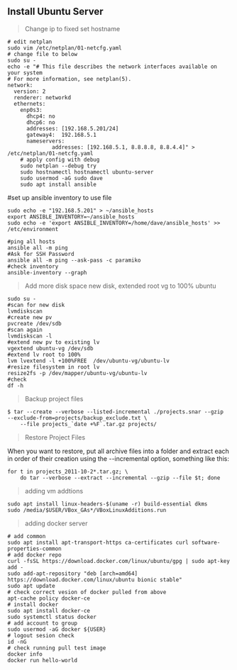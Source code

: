 ## Install Ubuntu Server

> Change ip to fixed set hostname

```shell
# edit netplan
sudo vim /etc/netplan/01-netcfg.yaml 
# change file to below
sudo su -
echo -e "# This file describes the network interfaces available on your system
# For more information, see netplan(5).
network:
  version: 2
  renderer: networkd
  ethernets:
    enp0s3:
      dhcp4: no
      dhcp6: no
      addresses: [192.168.5.201/24]
      gateway4:  192.168.5.1
      nameservers:
              addresses: [192.168.5.1, 8.8.8.8, 8.8.4.4]" > /etc/netplan/01-netcfg.yaml
    # apply config with debug
    sudo netplan --debug try
    sudo hostnamectl hostnamectl ubuntu-server
    sudo usermod -aG sudo dave
    sudo apt install ansible
```

#set up ansible inventory to use file
```shell
sudo echo -e "192.168.5.201" > ~/ansible_hosts
export ANSIBLE_INVENTORY=~/ansible_hosts
sudo echo -e 'export ANSIBLE_INVENTORY=/home/dave/ansible_hosts' >> /etc/environment
```

```shell
#ping all hosts
ansible all -m ping
#Ask for SSH Password
ansible all -m ping --ask-pass -c paramiko
#check inventory
ansible-inventory --graph
```
    
> Add more disk space new disk, extended root vg to 100% ubuntu

```shell
sudo su -
#scan for new disk
lvmdiskscan
#create new pv
pvcreate /dev/sdb 
#scan again
lvmdiskscan -l
#extend new pv to existing lv
vgextend ubuntu-vg /dev/sdb
#extend lv root to 100%
lvm lvextend -l +100%FREE  /dev/ubuntu-vg/ubuntu-lv
#resize filesystem in root lv
resize2fs -p /dev/mapper/ubuntu-vg/ubuntu-lv
#check 
df -h 
```

> Backup project files

```shell
$ tar --create --verbose --listed-incremental ./projects.snar --gzip  --exclude-from=projects/backup_exclude.txt \
    --file projects_`date +%F`.tar.gz projects/
```

> Restore Project Files

When you want to restore, put all archive files into a folder and extract each in order of their creation using the --incremental option, something like this:

```shell
for t in projects_2011-10-2*.tar.gz; \
    do tar --verbose --extract --incremental --gzip --file $t; done
```
> adding vm addtions

```shell
sudo apt install linux-headers-$(uname -r) build-essential dkms
sudo /media/$USER/VBox_GAs*/VBoxLinuxAdditions.run
```
> adding docker server

```shell
# add common 
sudo apt install apt-transport-https ca-certificates curl software-properties-common
# add docker repo
curl -fsSL https://download.docker.com/linux/ubuntu/gpg | sudo apt-key add -
sudo add-apt-repository "deb [arch=amd64] https://download.docker.com/linux/ubuntu bionic stable"
sudo apt update
# check correct vesion of docker pulled from above
apt-cache policy docker-ce
# install docker
sudo apt install docker-ce
sudo systemctl status docker
# add account to group
sudo usermod -aG docker ${USER}
# logout sesion check
id -nG
# check running pull test image
docker info
docker run hello-world
```